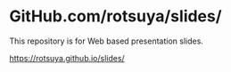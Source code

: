# GitHub.com/rotsuya/slides/

This repository is for Web based presentation slides.

https://rotsuya.github.io/slides/
